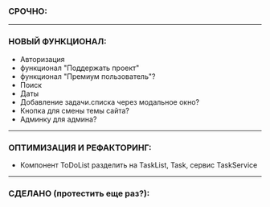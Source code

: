 
### СРОЧНО:

---
### НОВЫЙ ФУНКЦИОНАЛ:
- Авторизация
- функционал "Поддержать проект"
- функционал "Премиум пользователь"?
- Поиск
- Даты
- Добавление задачи.списка через модальное окно?
- Кнопка для смены темы сайта?
- Админку для админа?

---
### ОПТИМИЗАЦИЯ И РЕФАКТОРИНГ:
- Компонент ToDoList разделить на TaskList, Task, сервис TaskService

---
### СДЕЛАНО (протестить еще раз?):
